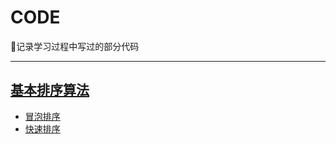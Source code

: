 # CODE
:rocket:记录学习过程中写过的部分代码

---
## [基本排序算法](基本排序算法 "打开基本排序算法文件夹")
- [冒泡排序](基本排序算法/冒泡排序.c "查看冒泡排序算法代码")
- [快速排序](基本排序算法/快速排序.c "查看快速排序算法代码")
